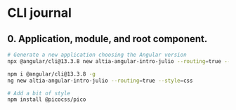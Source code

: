 # CLI journal

## 0. Application, module, and root component.

```bash
# Generate a new application choosing the Angular version
npx @angular/cli@13.3.8 new altia-angular-intro-julio --routing=true --style=css

npm i @angular/cli@13.3.8 -g
ng new altia-angular-intro-julio --routing=true --style=css

# Add a bit of style
npm install @picocss/pico

```
